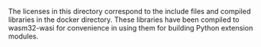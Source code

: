 The licenses in this directory correspond to the include files and compiled
libraries in the docker directory. These libraries have been compiled to
wasm32-wasi for convenience in using them for building Python extension
modules.
